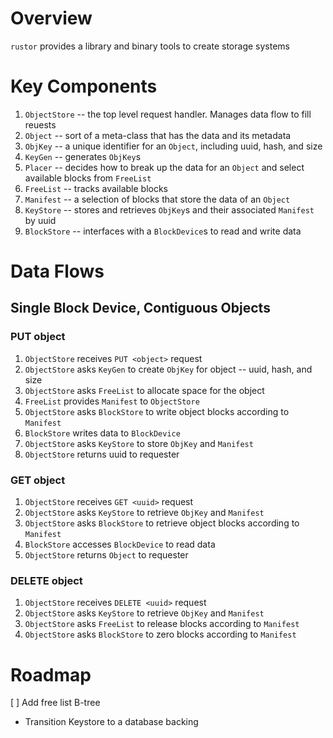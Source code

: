 
# Overview
`rustor` provides a library and binary tools to create storage systems

# Key Components
1. `ObjectStore` -- the top level request handler. Manages data flow to fill reuests
2. `Object` -- sort of a meta-class that has the data and its metadata
3. `ObjKey` -- a unique identifier for an `Object`, including uuid, hash, and size
4. `KeyGen` -- generates `ObjKey`s
5. `Placer` -- decides how to break up the data for an `Object` and select available blocks from `FreeList`
6. `FreeList` -- tracks available blocks
7. `Manifest` -- a selection of blocks that store the data of an `Object`
8. `KeyStore` -- stores and retrieves `ObjKey`s and their associated `Manifest` by uuid
9. `BlockStore` -- interfaces with a `BlockDevice`s to read and write data

# Data Flows
## Single Block Device, Contiguous Objects
### PUT object
1. `ObjectStore` receives `PUT <object>` request
2. `ObjectStore` asks  `KeyGen` to create `ObjKey` for object -- uuid, hash, and size
3. `ObjectStore` asks `FreeList` to allocate space for the object
4. `FreeList` provides `Manifest` to `ObjectStore`
6. `ObjectStore` asks `BlockStore` to write object blocks according to `Manifest`
7. `BlockStore` writes data to `BlockDevice`
8. `ObjectStore` asks `KeyStore` to store `ObjKey` and `Manifest`
9. `ObjectStore` returns uuid to requester

### GET object
1. `ObjectStore` receives `GET <uuid>` request
2. `ObjectStore` asks `KeyStore` to retrieve `ObjKey` and `Manifest`
3. `ObjectStore` asks `BlockStore` to retrieve object blocks according to `Manifest`
4. `BlockStore` accesses `BlockDevice` to read data
5. `ObjectStore` returns `Object` to requester

### DELETE object
1. `ObjectStore` receives `DELETE <uuid>` request
2. `ObjectStore` asks `KeyStore` to retrieve `ObjKey` and `Manifest`
3. `ObjectStore` asks `FreeList` to release blocks according to `Manifest`
4. <optional> `ObjectStore` asks `BlockStore` to zero blocks according to `Manifest`

# Roadmap
[ ] Add free list B-tree
- Transition Keystore to a database backing
